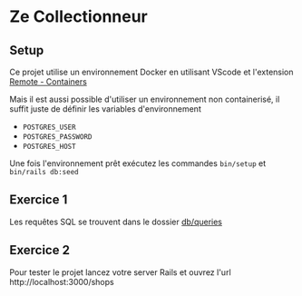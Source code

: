 # Ze Collectionneur

## Setup

Ce projet utilise un environnement Docker en utilisant VScode et l'extension [Remote - Containers](https://marketplace.visualstudio.com/items?itemName=ms-vscode-remote.remote-containers)

Mais il est aussi possible d'utiliser un environnement non containerisé, il suffit juste de définir les variables d'environnement

- `POSTGRES_USER`
- `POSTGRES_PASSWORD`
- `POSTGRES_HOST`

Une fois l'environnement prêt exécutez les commandes `bin/setup` et `bin/rails db:seed`

## Exercice 1

Les requêtes SQL se trouvent dans le dossier [db/queries](db/queries)


## Exercice 2

Pour tester le projet lancez votre server Rails et ouvrez l'url http://localhost:3000/shops
